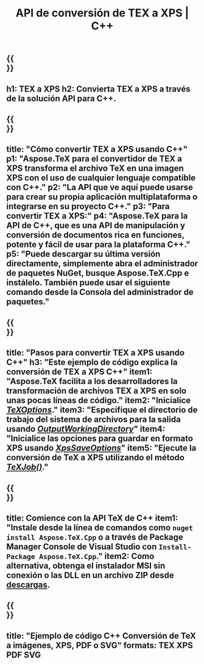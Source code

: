 ﻿---
translation: true
template: /_templates/_conversion-child-cpp.md
title: API de conversión de TEX a XPS | C++
description: Funcionalidad de conversión de TeX a XPS. Integre esta biblioteca C++ local en su proyecto o use aplicaciones multiplataforma para convertir TeX a XPS.
keywords: tex a xps api cpp, tex2xps integran c++
url: /cpp/conversion/tex-to-xps/
family: tex
platformtag: cpp
feature: conversion
informat: TEX
outformat: XPS
otherformats: BMP PNG JPEG TIFF SVG PDF
---

{{<section banner>}}
---
h1: TEX a XPS
h2: Convierta TEX a XPS a través de la solución API para C++.
---

{{<section overview>}}
---
title: "Cómo convertir TEX a XPS usando C++"
p1: "Aspose.TeX para el convertidor de TEX a XPS transforma el archivo TeX en una imagen XPS con el uso de cualquier lenguaje compatible con C++."
p2: "La API que ve aquí puede usarse para crear su propia aplicación multiplataforma o integrarse en su proyecto C++."
p3: "Para convertir TEX a XPS:"
p4: "Aspose.TeX para la API de C++, que es una API de manipulación y conversión de documentos rica en funciones, potente y fácil de usar para la plataforma C++."
p5: "Puede descargar su última versión directamente, simplemente abra el administrador de paquetes NuGet, busque Aspose.TeX.Cpp e instálelo. También puede usar el siguiente comando desde la Consola del administrador de paquetes."
---

{{<section feature1>}}
---
title: "Pasos para convertir TEX a XPS usando C++"
h3: "Este ejemplo de código explica la conversión de TEX a XPS C++"
item1: "Aspose.TeX facilita a los desarrolladores la transformación de archivos TEX a XPS en solo unas pocas líneas de código."
item2: "Inicialice [*TeXOptions*](https://reference.aspose.com/tex/cpp/class/aspose.te_x.te_x_options)."
item3: "Especifique el directorio de trabajo del sistema de archivos para la salida usando [*OutputWorkingDirectory*](https://reference.aspose.com/tex/cpp/class/aspose.te_x.te_x_options#aa4f4ea6dab7db5ba1b40800495f16f63)"
item4: "Inicialice las opciones para guardar en formato XPS usando [*XpsSaveOptions*](https://reference.aspose.com/tex/cpp/class/aspose.te_x.presentation.image.xps_save_options)"
item5: "Ejecute la conversión de TeX a XPS utilizando el método [*TeXJob()*](https://reference.aspose.com/tex/cpp/class/aspose.te_x.te_x_job)."
---

{{<section feature2>}}
---
title: Comience con la API TeX de C++
item1: "Instale desde la línea de comandos como ```nuget install Aspose.TeX.Cpp``` o a través de Package Manager Console de Visual Studio con ```Install-Package Aspose.TeX.Cpp```."
item2: Como alternativa, obtenga el instalador MSI sin conexión o las DLL en un archivo ZIP desde [descargas](https://downloads.aspose.com/tex/cpp).
---

{{<section widget>}}
---
title: "Ejemplo de código C++ Conversión de TeX a imágenes, XPS, PDF o SVG"
formats: TEX XPS PDF SVG
---